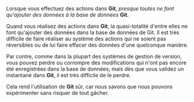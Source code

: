 Lorsque vous effectuez des actions dans **Git**, _presque toutes ne font qu'ajouter
des données à la base de données_ **Git**.

Quand vous réalisez des actions dans **Git**, la quasi-totalité d'entre elles ne
font qu'ajouter des données dans la base de données de Git. Il est très difficile
de faire réaliser au système des actions qui ne soient pas réversibles ou de lui
faire effacer des données d'une quelconque manière.

Par contre, comme dans la plupart des systèmes de gestion de version, vous pouvez
perdre ou corrompre des modifications qui n'ont pas encore été enregistrées dans
la base de données; mais dès que vous validez un instantané dans **Git**, il est
très difficile de le perdre.

Cela rend l'utilisation de **Git** sûr, car nous savons que nous pouvons
expérimenter sans risquer de tout gâcher.
